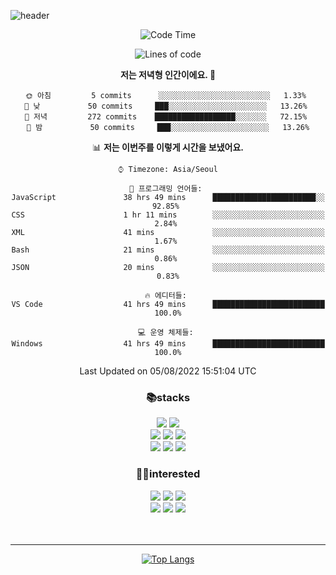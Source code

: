 ![header](https://capsule-render.vercel.app/api?type=waving&color=gradient&height=250&section=header&text=WonHee's%20Github&desc=since%202021&fontSize=60&fontAlignY=40&descSize=15)

<div align="center">

<!--START_SECTION:waka-->
![Code Time](http://img.shields.io/badge/Code%20Time-0%20secs-blue)

![Lines of code](https://img.shields.io/badge/%EC%A0%80%EB%8A%94%20%EC%97%AC%ED%83%9C%EA%B9%8C%EC%A7%80%20-127%20Thousand%20%EC%A4%84%EC%9D%98%20%EC%BD%94%EB%93%9C%EB%A5%BC%20%EC%9E%91%EC%84%B1%ED%96%88%EC%96%B4%EC%9A%94.-blue)

**저는 저녁형 인간이에요. 🦉** 

```text
🌞 아침         5 commits      ░░░░░░░░░░░░░░░░░░░░░░░░░   1.33% 
🌆 낮　         50 commits     ███░░░░░░░░░░░░░░░░░░░░░░   13.26% 
🌃 저녁         272 commits    ██████████████████░░░░░░░   72.15% 
🌙 밤　         50 commits     ███░░░░░░░░░░░░░░░░░░░░░░   13.26%

```


📊 **저는 이번주를 이렇게 시간을 보냈어요.** 

```text
⌚︎ Timezone: Asia/Seoul

💬 프로그래밍 언어들: 
JavaScript               38 hrs 49 mins      ███████████████████████░░   92.85% 
CSS                      1 hr 11 mins        ░░░░░░░░░░░░░░░░░░░░░░░░░   2.84% 
XML                      41 mins             ░░░░░░░░░░░░░░░░░░░░░░░░░   1.67% 
Bash                     21 mins             ░░░░░░░░░░░░░░░░░░░░░░░░░   0.86% 
JSON                     20 mins             ░░░░░░░░░░░░░░░░░░░░░░░░░   0.83%

🔥 에디터들: 
VS Code                  41 hrs 49 mins      █████████████████████████   100.0%

💻 운영 체제들: 
Windows                  41 hrs 49 mins      █████████████████████████   100.0%

```


 Last Updated on 05/08/2022 15:51:04 UTC
<!--END_SECTION:waka-->
 


<h3>📚stacks</h3>

 <img src="https://img.shields.io/badge/React-61DAFB?style=flat-square&logo=React&logoColor=white"/></a>
 <img src="https://img.shields.io/badge/Redux-764ABC?style=flat-square&logo=Redux&logoColor=white"/></a> <br/>
 <img src="https://img.shields.io/badge/HTML5-E34F26?style=flat-square&logo=HTML5&logoColor=white"/></a>
 <img src="https://img.shields.io/badge/CSS3-1572B6?style=flat-square&logo=CSS3&logoColor=white"/></a> 
 <img src="https://img.shields.io/badge/JavaScript-F7DF1E?style=flat-square&logo=JavaScript&logoColor=white"/></a> <br/>
 <img src="https://img.shields.io/badge/Font Awesome-528DD7?style=flat-square&logo=Font Awesome&logoColor=white"/></a>
 <img src="https://img.shields.io/badge/MUI-007FFF?style=flat-square&logo=MUI&logoColor=white"/></a>
 <img src="https://img.shields.io/badge/styled-components-DB7093?style=flat-square&logo=styled-components&logoColor=white"/></a>

<h3>🤸‍♀️interested</h3>

 <img src="https://img.shields.io/badge/Sass-CC6699?style=flat-square&logo=Sass&logoColor=white"/></a>
 <img src="https://img.shields.io/badge/React Query-FF4152?style=flat-square&logo=React Query&logoColor=white"/></a>
 <img src="https://img.shields.io/badge/TypeScript-3178C6?style=flat-square&logo=TypeScript&logoColor=white"/></a> <br/>
 <img src="https://img.shields.io/badge/MySQL-4479A1?style=flat-square&logo=MySQL&logoColor=white"/></a>
 <img src="https://img.shields.io/badge/Node.js-339933?style=flat-square&logo=Node.js&logoColor=white"/></a>
 <img src="https://img.shields.io/badge/Next.js-000000?style=flat-square&logo=Next.js&logoColor=white"/></a>
<br/>
<br/>
<br/>


<hr/>

[![Top Langs](https://github-readme-stats.vercel.app/api/top-langs/?username=blueprint-12&layout=compact&theme=solarized-light)](https://github.com/blueprint-12/github-readme-stats)



</div>

